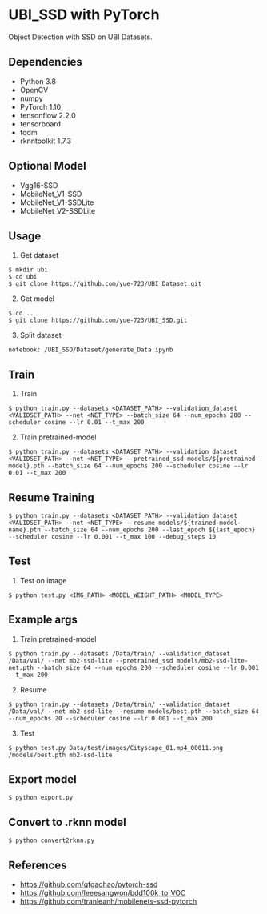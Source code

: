 # UBI_SSD with PyTorch

Object Detection with SSD on UBI Datasets.

<!-- ## Results
1. Detection

<img src="readme_images/detection_105e.jpg" width="1200">
-->

## Dependencies
- Python 3.8
- OpenCV
- numpy
- PyTorch 1.10
- tensonflow 2.2.0
- tensorboard
- tqdm
- rknntoolkit 1.7.3

## Optional Model
- Vgg16-SSD
- MobileNet_V1-SSD
- MobileNet_V1-SSDLite
- MobileNet_V2-SSDLite

## Usage
1. Get dataset
```bashrc
$ mkdir ubi
$ cd ubi
$ git clone https://github.com/yue-723/UBI_Dataset.git
```
2. Get model
```bashrc
$ cd ..
$ git clone https://github.com/yue-723/UBI_SSD.git
```
3. Split dataset
```
notebook: /UBI_SSD/Dataset/generate_Data.ipynb
```

## Train
1. Train
```bashrc
$ python train.py --datasets <DATASET_PATH> --validation_dataset <VALIDSET_PATH> --net <NET_TYPE> --batch_size 64 --num_epochs 200 --scheduler cosine --lr 0.01 --t_max 200
```
2. Train pretrained-model
```bashrc
$ python train.py --datasets <DATASET_PATH> --validation_dataset <VALIDSET_PATH> --net <NET_TYPE> --pretrained_ssd models/${pretrained-model}.pth --batch_size 64 --num_epochs 200 --scheduler cosine --lr 0.01 --t_max 200
```

## Resume Training
```bashrc
$ python train.py --datasets <DATASET_PATH> --validation_dataset <VALIDSET_PATH> --net <NET_TYPE> --resume models/${trained-model-name}.pth --batch_size 64 --num_epochs 200 --last_epoch ${last_epoch} --scheduler cosine --lr 0.001 --t_max 100 --debug_steps 10
```

## Test
1. Test on image
```bashrc
$ python test.py <IMG_PATH> <MODEL_WEIGHT_PATH> <MODEL_TYPE>
```

## Example args

1. Train pretrained-model
```bashrc
$ python train.py --datasets /Data/train/ --validation_dataset /Data/val/ --net mb2-ssd-lite --pretrained_ssd models/mb2-ssd-lite-net.pth --batch_size 64 --num_epochs 200 --scheduler cosine --lr 0.001 --t_max 200
```
2. Resume
```bashrc
$ python train.py --datasets /Data/train/ --validation_dataset /Data/val/ --net mb2-ssd-lite --resume models/best.pth --batch_size 64 --num_epochs 20 --scheduler cosine --lr 0.001 --t_max 200
```
3. Test
```bashrc
$ python test.py Data/test/images/Cityscape_01.mp4_00011.png /models/best.pth mb2-ssd-lite
```

## Export model
```bashrc
$ python export.py
```

## Convert to .rknn model
```bashrc
$ python convert2rknn.py
```

## References
- https://github.com/qfgaohao/pytorch-ssd
- https://github.com/leeesangwon/bdd100k_to_VOC
- https://github.com/tranleanh/mobilenets-ssd-pytorch
